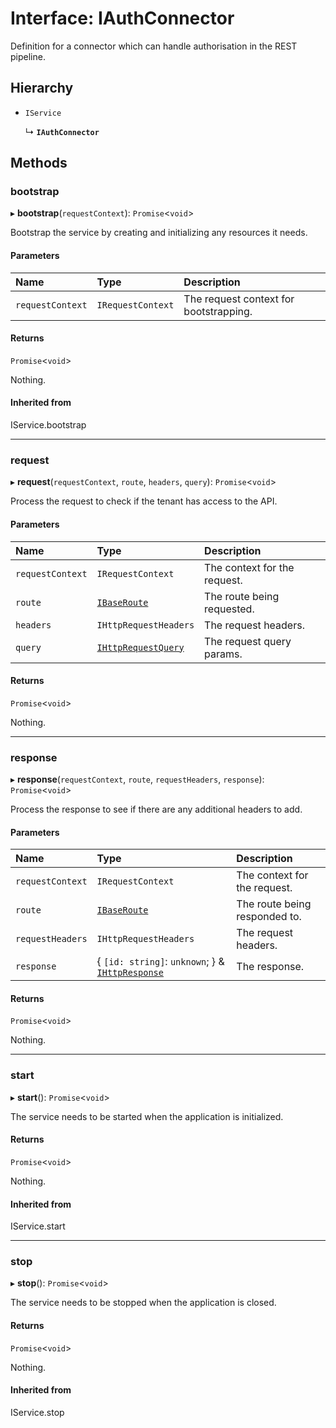 # Interface: IAuthConnector

Definition for a connector which can handle authorisation in the REST pipeline.

## Hierarchy

- `IService`

  ↳ **`IAuthConnector`**

## Methods

### bootstrap

▸ **bootstrap**(`requestContext`): `Promise`\<`void`\>

Bootstrap the service by creating and initializing any resources it needs.

#### Parameters

| Name             | Type              | Description                            |
| :--------------- | :---------------- | :------------------------------------- |
| `requestContext` | `IRequestContext` | The request context for bootstrapping. |

#### Returns

`Promise`\<`void`\>

Nothing.

#### Inherited from

IService.bootstrap

---

### request

▸ **request**(`requestContext`, `route`, `headers`, `query`): `Promise`\<`void`\>

Process the request to check if the tenant has access to the API.

#### Parameters

| Name             | Type                                        | Description                  |
| :--------------- | :------------------------------------------ | :--------------------------- |
| `requestContext` | `IRequestContext`                           | The context for the request. |
| `route`          | [`IBaseRoute`](IBaseRoute.md)               | The route being requested.   |
| `headers`        | `IHttpRequestHeaders`                       | The request headers.         |
| `query`          | [`IHttpRequestQuery`](IHttpRequestQuery.md) | The request query params.    |

#### Returns

`Promise`\<`void`\>

Nothing.

---

### response

▸ **response**(`requestContext`, `route`, `requestHeaders`, `response`): `Promise`\<`void`\>

Process the response to see if there are any additional headers to add.

#### Parameters

| Name             | Type                                                                  | Description                   |
| :--------------- | :-------------------------------------------------------------------- | :---------------------------- |
| `requestContext` | `IRequestContext`                                                     | The context for the request.  |
| `route`          | [`IBaseRoute`](IBaseRoute.md)                                         | The route being responded to. |
| `requestHeaders` | `IHttpRequestHeaders`                                                 | The request headers.          |
| `response`       | \{ `[id: string]`: `unknown`; } & [`IHttpResponse`](IHttpResponse.md) | The response.                 |

#### Returns

`Promise`\<`void`\>

Nothing.

---

### start

▸ **start**(): `Promise`\<`void`\>

The service needs to be started when the application is initialized.

#### Returns

`Promise`\<`void`\>

Nothing.

#### Inherited from

IService.start

---

### stop

▸ **stop**(): `Promise`\<`void`\>

The service needs to be stopped when the application is closed.

#### Returns

`Promise`\<`void`\>

Nothing.

#### Inherited from

IService.stop

